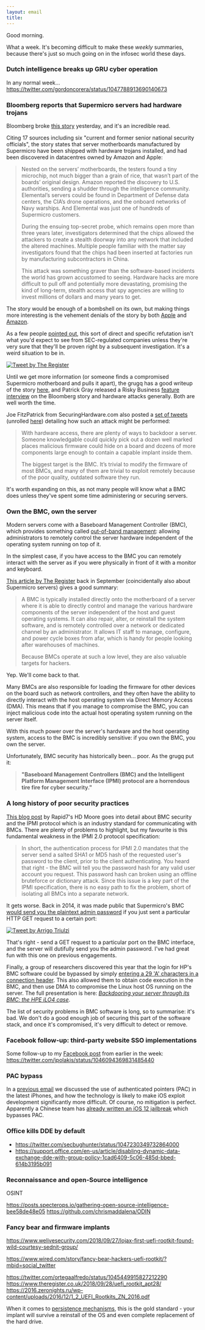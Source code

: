 ```yaml
---
layout: email
title: 
---
```


Good morning.

What a week. It's becoming difficult to make these _weekly_ summaries, because there's just so much going on in the infosec world these days.

### Dutch intelligence breaks up GRU cyber operation

In any normal week... https://twitter.com/gordoncorera/status/1047788913690140673

### Bloomberg reports that Supermicro servers had hardware trojans

Bloomberg broke [this story](https://www.bloomberg.com/news/features/2018-10-04/the-big-hack-how-china-used-a-tiny-chip-to-infiltrate-america-s-top-companies) yesterday, and it's an incredible read. 

Citing 17 sources including six "current and former senior national security officials", the story states that server motherboards manufactured by Supermicro have been shipped with hardware trojans installed, and had been discovered in datacentres owned by Amazon and Apple:

>Nested on the servers’ motherboards, the testers found a tiny microchip, not much bigger than a grain of rice, that wasn’t part of the boards’ original design. Amazon reported the discovery to U.S. authorities, sending a shudder through the intelligence community. Elemental’s servers could be found in Department of Defense data centers, the CIA’s drone operations, and the onboard networks of Navy warships. And Elemental was just one of hundreds of Supermicro customers.
>
>During the ensuing top-secret probe, which remains open more than three years later, investigators determined that the chips allowed the attackers to create a stealth doorway into any network that included the altered machines. Multiple people familiar with the matter say investigators found that the chips had been inserted at factories run by manufacturing subcontractors in China.
>
>This attack was something graver than the software-based incidents the world has grown accustomed to seeing. Hardware hacks are more difficult to pull off and potentially more devastating, promising the kind of long-term, stealth access that spy agencies are willing to invest millions of dollars and many years to get.

The story would be enough of a bombshell on its own, but making things more interesting is the vehement denials of the story by both [Apple](https://www.apple.com/newsroom/2018/10/what-businessweek-got-wrong-about-apple/) and [Amazon](https://aws.amazon.com/blogs/security/setting-the-record-straight-on-bloomberg-businessweeks-erroneous-article/).

As a few people [pointed out](https://twitter.com/SwiftOnSecurity/status/1047946250035875841), this sort of direct and specific refutation isn't what you'd expect to see from SEC-regulated companies unless they're very sure that they'll be proven right by a subsequent investigation. It's a weird situation to be in.

<a href="https://twitter.com/TheRegister/status/1047952621762297857"><img src="/images/supermicro-register-antimatter.png" alt="Tweet by The Register" class="tweet"/></a>

Until we get more information (or someone finds a compromised Supermicro motherboard and pulls it apart), the grugq has a good writeup of the story [here](https://medium.com/@thegrugq/supply-chain-security-speculation-b7b6357a5d05), and Patrick Gray released a Risky Business [feature interview](https://risky.biz/RB516_feature/) on the Bloomberg story and hardware attacks generally. Both are well worth the time.

Joe FitzPatrick from SecuringHardware.com also posted a [set of tweets](https://twitter.com/securelyfitz/status/1047942844738981889) (unrolled [here](https://securinghardware.com/articles/hardware-implants/)) detailing how such an attack might be performed:

>With hardware access, there are plenty of ways to backdoor a server. Someone knowledgable could quickly pick out a dozen well marked places malicious firmware could hide on a board and dozens of more components large enough to contain a capable implant inside them.
>
>The biggest target is the BMC. It’s trivial to modify the firmware of most BMCs, and many of them are trivial to exploit remotely because of the poor quality, outdated software they run.

It's worth expanding on this, as not many people will know what a BMC does unless they've spent some time administering or securing servers.

### Own the BMC, own the server

Modern servers come with a Baseboard Management Controller (BMC), which provides something called [out-of-band management](https://en.wikipedia.org/wiki/Out-of-band_management): allowing administrators to remotely control the server hardware independent of the operating system running on top of it. 

In the simplest case, if you have access to the BMC you can remotely interact with the server as if you were physically in front of it with a monitor and keyboard.

[This article by The Register](https://www.theregister.co.uk/2018/09/07/supermicro_bmcs_hole/) back in September (coincidentally also about Supermicro servers) gives a good summary:

>A BMC is typically installed directly onto the motherboard of a server where it is able to directly control and manage the various hardware components of the server independent of the host and guest operating systems. It can also repair, alter, or reinstall the system software, and is remotely controlled over a network or dedicated channel by an administrator. It allows IT staff to manage, configure, and power cycle boxes from afar, which is handy for people looking after warehouses of machines.
>
>Because BMCs operate at such a low level, they are also valuable targets for hackers.

Yep. We'll come back to that.

Many BMCs are also responsible for loading the firmware for other devices on the board such as network controllers, and they often have the ability to directly interact with the host operating system via Direct Memory Access (DMA). This means that if you manage to compromise the BMC, you can inject malicious code into the actual host operating system running on the server itself.

With this much power over the server's hardware and the host operating system, access to the BMC is incredibly sensitive: if you own the BMC, you own the server. 

Unfortunately, BMC security has historically been... poor.  As the grugq put it:

>**"Baseboard Management Controllers (BMC) and the Intelligent Platform Management Interface (IPMI) protocol are a horrendous tire fire for cyber security."**

### A long history of poor security practices

[This blog post](https://blog.rapid7.com/2013/07/02/a-penetration-testers-guide-to-ipmi/) by Rapid7's HD Moore goes into detail about BMC security and the IPMI protocol which is an industry standard for communicating with BMCs. There are plenty of problems to highlight, but my favourite is this fundamental weakness in the IPMI 2.0 protocol specification:

>In short, the authentication process for IPMI 2.0 mandates that the server send a salted SHA1 or MD5 hash of the requested user's password to the client, prior to the client authenticating. You heard that right - the BMC will tell you the password hash for any valid user account you request. This password hash can broken using an offline bruteforce or dictionary attack. Since this issue is a key part of the IPMI specification, there is no easy path to fix the problem, short of isolating all BMCs into a separate network.

It gets worse. Back in 2014, it was made public that Supermicro's BMC [would send you the plaintext admin password](https://arstechnica.com/information-technology/2014/06/at-least-32000-servers-broadcast-admin-passwords-in-the-clear-advisory-warns/) if you just sent a particular HTTP GET request to a certain port:

<a href="https://twitter.com/cynicalsecurity/status/479743473344872448"><img src="/images/supermicro-psblock.png" alt="Tweet by Arrigo Triulzi" class="tweet"/></a>

That's right - send a GET request to a particular port on the BMC interface, and the server will dutifully send you the admin password.  I've had great fun with this one on previous engagements.

Finally, a group of researchers discovered this year that the login for HP's BMC software could be bypassed by simply [entering a 29 'A' characters in a connection header](https://www.bleepingcomputer.com/news/security/you-can-bypass-authentication-on-hpe-ilo4-servers-with-29-a-characters/). This also allowed them to obtain code execution in the BMC, and then use DMA to compromise the Linux host OS running on the server. The full presentation is here: [_Backdooring your server through its BMC: the HPE iLO4 case_](https://airbus-seclab.github.io/ilo/SSTIC2018-Slides-EN-Backdooring_your_server_through_its_BMC_the_HPE_iLO4_case-perigaud-gazet-czarny.pdf).

The list of security problems in BMC software is long, so to summarise: it's bad. We don't do a good enough job of securing this part of the software stack, and once it's compromised, it's very difficult to detect or remove.


### Facebook follow-up: third-party website SSO implementations

Some follow-up to my [Facebook post](https://markeldo.com/Facebook-and-the-trade-off-of-centralised-authentication/) from earlier in the week: https://twitter.com/jpolakis/status/1046094369831485440

### PAC bypass

In a [previous email](https://markeldo.com/Email-update-AMSI-for-macros-iPhone-PACs-reinventing-the-URL-and-infosec-resilience/) we discussed the use of authenticated pointers (PAC) in the latest iPhones, and how the technology is likely to make iOS exploit development significantly more difficult. Of course, no mitigation is perfect. Apparently a Chinese team has [already written an iOS 12 jailbreak](https://twitter.com/SparkZheng/status/1045265728318754816) which bypasses PAC.

### Office kills DDE by default

- https://twitter.com/secbughunter/status/1047230349732864000
- https://support.office.com/en-us/article/disabling-dynamic-data-exchange-dde-with-group-policy-1cad6409-5c06-485d-bbed-614b3195b091


### Reconnaissance and open-Source intelligence

OSINT

https://posts.specterops.io/gathering-open-source-intelligence-bee58de48e05
https://github.com/chrismaddalena/ODIN



### Fancy bear and firmware implants

https://www.welivesecurity.com/2018/09/27/lojax-first-uefi-rootkit-found-wild-courtesy-sednit-group/

https://www.wired.com/story/fancy-bear-hackers-uefi-rootkit/?mbid=social_twitter

https://twitter.com/ortegaalfredo/status/1045449915827212290
https://www.theregister.co.uk/2018/09/28/uefi_rootkit_apt28/
https://2016.zeronights.ru/wp-content/uploads/2016/12/1_2_UEFI_Rootkits_ZN_2016.pdf

When it comes to [persistence mechanisms](https://attack.mitre.org/wiki/Persistence), this is the gold standard - your implant will survive a reinstall of the OS and even complete replacement of the hard drive.

